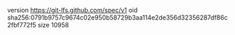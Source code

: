 version https://git-lfs.github.com/spec/v1
oid sha256:0791b9757c9674c02e950b58729b3aa114e2de356d32356287df86c2fbf772f5
size 10958
